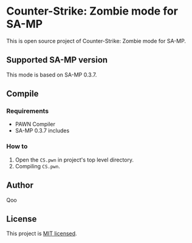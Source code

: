 # Counter-Strike: Zombie mode for SA-MP
This is open source project of Counter-Strike: Zombie mode for SA-MP.

## Supported SA-MP version
This mode is based on SA-MP 0.3.7.

## Compile
### Requirements
- PAWN Compiler
- SA-MP 0.3.7 includes

### How to
1. Open the `CS.pwn` in project's top level directory.
2. Compiling `CS.pwn`.


## Author
Qoo

## License
This project is [MIT licensed](LICENSE).
